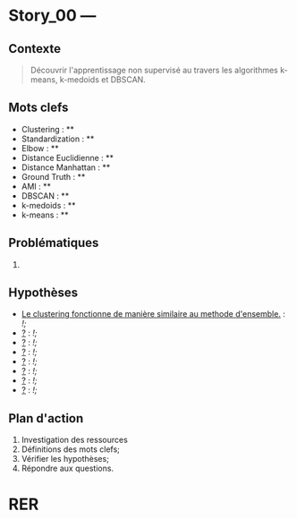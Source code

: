<link rel="stylesheet" href="../../../stylesheet.css">

# Story_00 —

## Contexte
> Découvrir l'apprentissage non supervisé au travers les algorithmes k-means, k-medoids et DBSCAN.

## Mots clefs
- <def-of>Clustering</def-of> : **
- <def-of>Standardization</def-of> : **
- <def-of>Elbow</def-of> : **
- <def-of>Distance Euclidienne</def-of> : **
- <def-of>Distance Manhattan</def-of> : **
- <def-of>Ground Truth</def-of> : **
- <def-of>AMI</def-of> : **
- <def-of>DBSCAN</def-of> : **
- <def-of>k-medoids</def-of> : **
- <def-of>k-means</def-of> : **

## Problématiques
1. 

## Hypothèses
- <u>Le clustering fonctionne de manière similaire au methode d'ensemble.</u> <h-t/> : *!;*
- <u>?</u> <h-t/> : *!;*
- <u>?</u> <h-t/> : *!;*
- <u>?</u> <h-t/> : *!;*
- <u>?</u> <h-t/> : *!;*
- <u>?</u> <h-t/> : *!;*
- <u>?</u> <h-t/> : *!;*
- <u>?</u> <h-t/> : *!;*

## Plan d'action
1. Investigation des ressources
6. Définitions des mots clefs;
7. Vérifier les hypothèses;
8. Répondre aux questions.

# RER